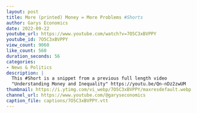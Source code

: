 ```yaml
---
layout: post
title: More (printed) Money = More Problems #Shorts
author: Garys Economics
date: 2022-09-22
youtube_url: https://www.youtube.com/watch?v=7O5C3xBVPPY
youtube_id: 7O5C3xBVPPY
view_count: 9060
like_count: 560
duration_seconds: 56
categories:
- News & Politics
description: |
  This #Short is a snippet from a previous full length video 
  "Understanding Money and Inequality" https://youtu.be/Qn-nDz2zwUM
thumbnail: https://i.ytimg.com/vi_webp/7O5C3xBVPPY/maxresdefault.webp
channel_url: https://www.youtube.com/@garyseconomics
caption_file: captions/7O5C3xBVPPY.vtt
---
```

